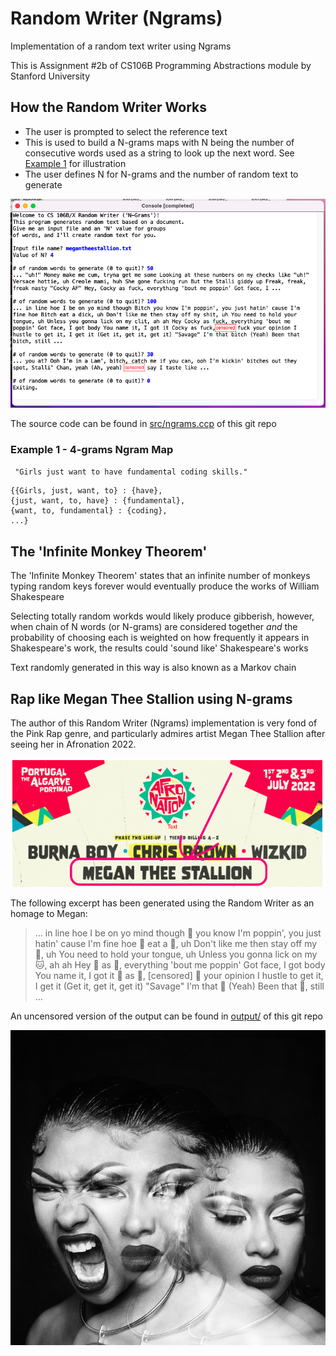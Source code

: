 # Random Writer (Ngrams)

 Implementation of a random text writer using Ngrams

 This is Assignment #2b of CS106B Programming Abstractions module by Stanford University

 ## How the Random Writer Works

- The user is prompted to select the reference text
- This is used to build a N-grams maps with N being the number of consecutive words used as a string to look up the next word. See [Example 1](https://github.com/denwychan/ngrams#example-1---4-grams-ngram-map) for illustration
 - The user defines N for N-grams and the number of random text to generate

 <img src="readme_images/readme_megantheestallionoutput.png" alt="Screenshot of Random Writer (N-grams) program in action"/>

 The source code can be found in [src/ngrams.ccp](https://github.com/denwychan/ngrams/blob/main/src/ngrams.cpp) of this git repo

### Example 1 - 4-grams Ngram Map

` "Girls just want to have fundamental coding skills."`

    {{Girls, just, want, to} : {have},
    {just, want, to, have} : {fundamental},
    {want, to, fundamental} : {coding},
    ...}


 ## The 'Infinite Monkey Theorem'

 The 'Infinite Monkey Theorem' states that an infinite number of monkeys typing random keys forever would eventually produce the works of William Shakespeare

 Selecting totally random workds would likely produce gibberish, however, when chain of N words (or N-grams) are considered together *and* the probability of choosing each is weighted on how frequently it appears in Shakespeare's work, the results could 'sound like' Shakespeare's works

Text randomly generated in this way is also known as a Markov chain

## Rap like Megan Thee Stallion using N-grams

The author of this Random Writer (Ngrams) implementation is very fond of the Pink Rap genre, and particularly admires artist Megan Thee Stallion after seeing her in Afronation 2022.

<img src="readme_images/readme_afronation2022_lineup.png" alt="Afronation 2022 line up taken from the official marketing material"/>

The following excerpt has been generated using the Random Writer as an homage to Megan:

> ... in line hoe I be on yo mind though 🐶  you know I'm poppin', you just hatin' cause I'm fine hoe 🐶 eat a 🐓, uh Don't like me then stay off my 💩, uh You need to hold your tongue, uh Unless you gonna lick on my 🐱, ah ah Hey 🐓 as 🍆, everything 'bout me poppin' Got face, I got body You name it, I got it 🐓 as 🍆, [censored] 🍆 your opinion I hustle to get it, I get it (Get it, get it, get it) "Savage" I'm that 🐶 (Yeah) Been that 🐶, still ...

An uncensored version of the output can be found in [output/](https://github.com/denwychan/ngrams/tree/main/output) of this git repo

<img src="readme_images/readme_megan_spotify_cover.jpeg" alt="Megan Thee Stallion photo cover taken from Spotify"/>
